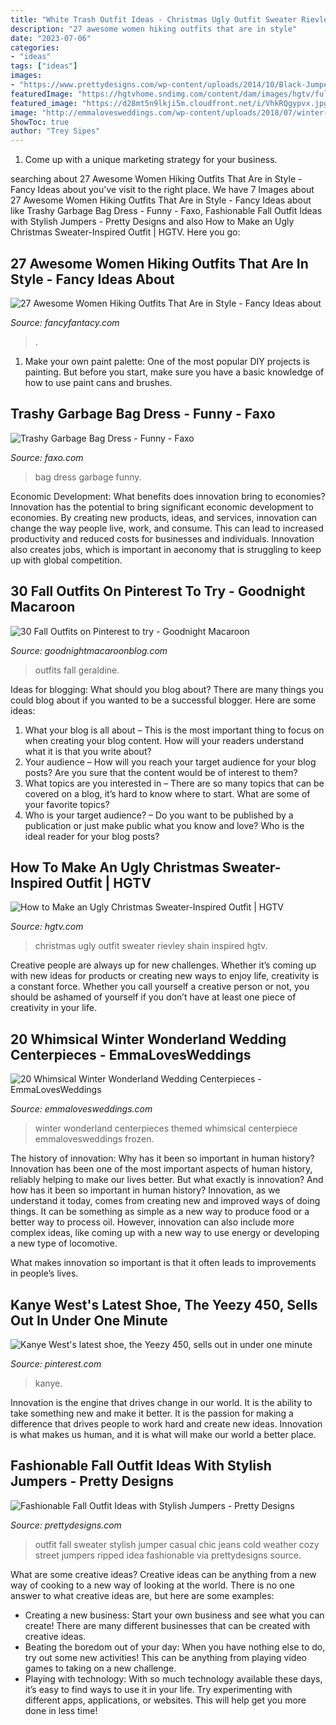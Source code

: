 ```yaml
---
title: "White Trash Outfit Ideas - Christmas Ugly Outfit Sweater Rievley Shain Inspired Hgtv"
description: "27 awesome women hiking outfits that are in style"
date: "2023-07-06"
categories:
- "ideas"
tags: ["ideas"]
images:
- "https://www.prettydesigns.com/wp-content/uploads/2014/10/Black-Jumper-with-Ripped-Jeans-for-Fall.jpg"
featuredImage: "https://hgtvhome.sndimg.com/content/dam/images/hgtv/fullset/2018/12/3/0/original_Shain-Rievley_ugly-Christmas-beauty9.jpg.rend.hgtvcom.616.822.suffix/1543866941888.jpeg"
featured_image: "https://d28mt5n9lkji5m.cloudfront.net/i/VhkRQgypvx.jpg"
image: "http://emmalovesweddings.com/wp-content/uploads/2018/07/winter-themed-wedding-centerpiece-ideas-for-2018.jpg"
ShowToc: true
author: "Trey Sipes"
---
```



1. Come up with a unique marketing strategy for your business.

	

		
searching about 27 Awesome Women Hiking Outfits That Are in Style - Fancy Ideas about you've visit to the right place. We have 7 Images about 27 Awesome Women Hiking Outfits That Are in Style - Fancy Ideas about like Trashy Garbage Bag Dress - Funny - Faxo, Fashionable Fall Outfit Ideas with Stylish Jumpers - Pretty Designs and also How to Make an Ugly Christmas Sweater-Inspired Outfit | HGTV. Here you go:
		
    
## 27 Awesome Women Hiking Outfits That Are In Style - Fancy Ideas About

<img loading=lazy src="https://fancyfantacy.com/wp-content/uploads/2020/04/Awesome-Women-Hiking-Outfits-That-Are-in-Style-11.jpg" onerror="this.onerror=null;this.src='https://tse1.mm.bing.net/th?id=OIP.e7kg79MNtdySMkoAS2bV9wHaLH&amp;pid=15.1';" alt="27 Awesome Women Hiking Outfits That Are in Style - Fancy Ideas about">

_Source: fancyfantacy.com_

>. 

	

1. Make your own paint palette: One of the most popular DIY projects is painting. But before you start, make sure you have a basic knowledge of how to use paint cans and brushes.

    
## Trashy Garbage Bag Dress - Funny - Faxo

<img loading=lazy src="https://d28mt5n9lkji5m.cloudfront.net/i/VhkRQgypvx.jpg" onerror="this.onerror=null;this.src='https://tse1.mm.bing.net/th?id=OIP.5IvSRGwgzIL1v4goomBxOwHaJ3&amp;pid=15.1';" alt="Trashy Garbage Bag Dress - Funny - Faxo">

_Source: faxo.com_

>bag dress garbage funny. 

	

Economic Development: What benefits does innovation bring to economies?
Innovation has the potential to bring significant economic development to economies. By creating new products, ideas, and services, innovation can change the way people live, work, and consume. This can lead to increased productivity and reduced costs for businesses and individuals. Innovation also creates jobs, which is important in aeconomy that is struggling to keep up with global competition.

    
## 30 Fall Outfits On Pinterest To Try - Goodnight Macaroon

<img loading=lazy src="http://www.goodnightmacaroonblog.com/wp-content/uploads/2017/08/4a8efdb18e9c39bd6b0c6df171df7d36.jpg" onerror="this.onerror=null;this.src='https://tse2.mm.bing.net/th?id=OIP.oqbrXU_7zu0XkM5FYp0-xwHaPo&amp;pid=15.1';" alt="30 Fall Outfits on Pinterest to try - Goodnight Macaroon">

_Source: goodnightmacaroonblog.com_

>outfits fall geraldine. 

	

Ideas for blogging: What should you blog about?
There are many things you could blog about if you wanted to be a successful blogger. Here are some ideas: 
1) What your blog is all about – This is the most important thing to focus on when creating your blog content. How will your readers understand what it is that you write about? 
2) Your audience – How will you reach your target audience for your blog posts? Are you sure that the content would be of interest to them? 
3) What topics are you interested in – There are so many topics that can be covered on a blog, it’s hard to know where to start. What are some of your favorite topics? 
4) Who is your target audience? – Do you want to be published by a publication or just make public what you know and love? Who is the ideal reader for your blog posts?

    
## How To Make An Ugly Christmas Sweater-Inspired Outfit | HGTV

<img loading=lazy src="https://hgtvhome.sndimg.com/content/dam/images/hgtv/fullset/2018/12/3/0/original_Shain-Rievley_ugly-Christmas-beauty9.jpg.rend.hgtvcom.616.822.suffix/1543866941888.jpeg" onerror="this.onerror=null;this.src='https://tse2.mm.bing.net/th?id=OIP.UezgS9Y6vgLcehEJydmUmgHaJ4&amp;pid=15.1';" alt="How to Make an Ugly Christmas Sweater-Inspired Outfit | HGTV">

_Source: hgtv.com_

>christmas ugly outfit sweater rievley shain inspired hgtv. 

	

Creative people are always up for new challenges. Whether it’s coming up with new ideas for products or creating new ways to enjoy life, creativity is a constant force. Whether you call yourself a creative person or not, you should be ashamed of yourself if you don’t have at least one piece of creativity in your life.

    
## 20 Whimsical Winter Wonderland Wedding Centerpieces - EmmaLovesWeddings

<img loading=lazy src="http://emmalovesweddings.com/wp-content/uploads/2018/07/winter-themed-wedding-centerpiece-ideas-for-2018.jpg" onerror="this.onerror=null;this.src='https://tse2.mm.bing.net/th?id=OIP.JgI9_YyhNVuxZ0aEyJVeEAHaLD&amp;pid=15.1';" alt="20 Whimsical Winter Wonderland Wedding Centerpieces - EmmaLovesWeddings">

_Source: emmalovesweddings.com_

>winter wonderland centerpieces themed whimsical centerpiece emmalovesweddings frozen. 

	

The history of innovation: Why has it been so important in human history?
Innovation has been one of the most important aspects of human history, reliably helping to make our lives better. But what exactly is innovation? And how has it been so important in human history?
Innovation, as we understand it today, comes from creating new and improved ways of doing things. It can be something as simple as a new way to produce food or a better way to process oil. However, innovation can also include more complex ideas, like coming up with a new way to use energy or developing a new type of locomotive.

What makes innovation so important is that it often leads to improvements in people’s lives.

    
## Kanye West&#039;s Latest Shoe, The Yeezy 450, Sells Out In Under One Minute

<img loading=lazy src="https://i.pinimg.com/736x/34/c0/c1/34c0c15df7ddad3c2dea34c911b6f609.jpg" onerror="this.onerror=null;this.src='https://tse2.mm.bing.net/th?id=OIP.zFT1xbNl4_tW3ypnyfJu5gHaKj&amp;pid=15.1';" alt="Kanye West&#039;s latest shoe, the Yeezy 450, sells out in under one minute">

_Source: pinterest.com_

>kanye. 

	

Innovation is the engine that drives change in our world. It is the ability to take something new and make it better. It is the passion for making a difference that drives people to work hard and create new ideas. Innovation is what makes us human, and it is what will make our world a better place.

    
## Fashionable Fall Outfit Ideas With Stylish Jumpers - Pretty Designs

<img loading=lazy src="https://www.prettydesigns.com/wp-content/uploads/2014/10/Black-Jumper-with-Ripped-Jeans-for-Fall.jpg" onerror="this.onerror=null;this.src='https://tse4.mm.bing.net/th?id=OIP.gMGvScFrSvOMZgCjRU32UgHaK3&amp;pid=15.1';" alt="Fashionable Fall Outfit Ideas with Stylish Jumpers - Pretty Designs">

_Source: prettydesigns.com_

>outfit fall sweater stylish jumper casual chic jeans cold weather cozy street jumpers ripped idea fashionable via prettydesigns source. 

	

What are some creative ideas?
Creative ideas can be anything from a new way of cooking to a new way of looking at the world. There is no one answer to what creative ideas are, but here are some examples: 
- Creating a new business: Start your own business and see what you can create! There are many different businesses that can be created with creative ideas.
- Beating the boredom out of your day: When you have nothing else to do, try out some new activities! This can be anything from playing video games to taking on a new challenge.
- Playing with technology: With so much technology available these days, it’s easy to find ways to use it in your life. Try experimenting with different apps, applications, or websites. This will help get you more done in less time!

